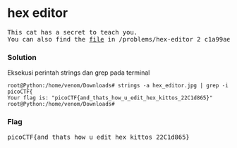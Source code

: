 <h1><b>hex editor</h1></b>
<pre>
This cat has a secret to teach you. 
You can also find the <a href="https://2018shell.picoctf.com/static/8bf13e0b1ce613af3b79223abb8f8d6d/hex_editor.jpg">file</a> in /problems/hex-editor_2_c1a99aee8d919f6e42697662d798f0ff on the shell server.
</pre>
</b><h3>Solution</h3></b>
<p>Eksekusi perintah strings dan grep pada terminal</p>


```console
root@Python:/home/venom/Downloads# strings -a hex_editor.jpg | grep -i picoCTF{
Your flag is: "picoCTF{and_thats_how_u_edit_hex_kittos_22C1d865}"
root@Python:/home/venom/Downloads# 
```
</b><h3>Flag</h3></b>
<pre>
picoCTF{and_thats_how_u_edit_hex_kittos_22C1d865}
</pre>
